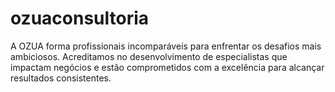 # ozuaconsultoria
A OZUA forma profissionais incomparáveis para enfrentar os desafios mais ambiciosos. Acreditamos no desenvolvimento de especialistas que impactam negócios e estão comprometidos com a excelência para alcançar resultados consistentes.

